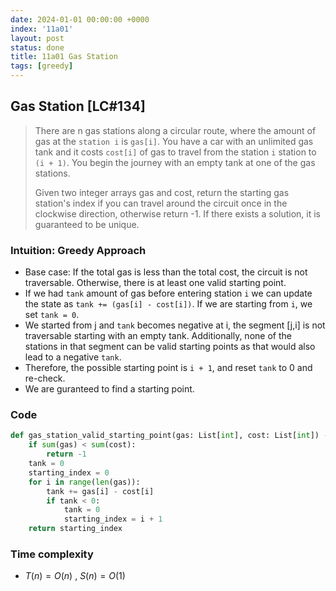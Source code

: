 ```yaml
---
date: 2024-01-01 00:00:00 +0000
index: '11a01'
layout: post
status: done
title: 11a01 Gas Station
tags: [greedy]
---
```


## Gas Station [LC#134]
> There are n gas stations along a circular route, where the amount of gas at the `station i` is `gas[i]`. You have a car with an unlimited gas tank and it costs `cost[i]` of gas to travel from the station `i` station to  `(i + 1)`. You begin the journey with an empty tank at one of the gas stations.
> 
> Given two integer arrays gas and cost, return the starting gas station's index if you can travel around the circuit once in the clockwise direction, otherwise return -1. If there exists a solution, it is guaranteed to be unique.

 
### Intuition: Greedy Approach
- Base case: If the total gas is less than the total cost, the circuit is not traversable. Otherwise, there is at least one valid starting point.
- If we had `tank` amount of gas before entering station `i` we can update the state as `tank += (gas[i] - cost[i])`. If we are starting from `i`, we set `tank = 0`.
- We started from j and `tank` becomes negative at i, the segment [j,i] is not traversable starting with an empty tank. Additionally, none of the stations in that segment can be valid starting points as that would also lead to a negative `tank`.
- Therefore, the possible starting point is `i + 1`, and reset `tank` to 0 and re-check. 
- We are guranteed to find a starting point.

### Code

```python
def gas_station_valid_starting_point(gas: List[int], cost: List[int]) -> int:
    if sum(gas) < sum(cost):
        return -1
    tank = 0
    starting_index = 0
    for i in range(len(gas)):
        tank += gas[i] - cost[i]
        if tank < 0:
            tank = 0
            starting_index = i + 1
    return starting_index
```

### Time complexity
- $T(n) = O(n)$ , $S(n) = O(1)$